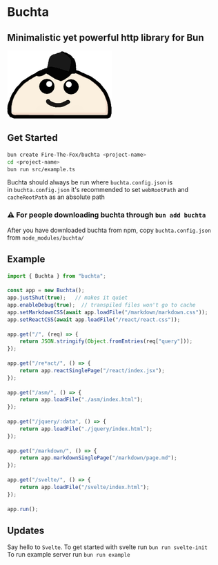 # Buchta
## Minimalistic yet powerful http library for Bun

![Buchta logo](./buchta.png "Buhcta Logo")

## Get Started
```bash
bun create Fire-The-Fox/buchta <project-name>
cd <project-name>
bun run src/example.ts
```

Buchta should always be run where `buchta.config.json` is<br>
in `buchta.config.json` it's recommended to set `webRootPath` and `cacheRootPath` as an absolute path

### ⚠️ For people downloading buchta through `bun add buchta`
After you have downloaded buchta from npm, copy `buchta.config.json` from `node_modules/buchta/`


## Example 
```ts
import { Buchta } from "buchta";

const app = new Buchta();
app.justShut(true);   // makes it quiet
app.enableDebug(true);  // transpiled files won't go to cache
app.setMarkdownCSS(await app.loadFile("/markdown/markdown.css"));
app.setReactCSS(await app.loadFile("/react/react.css"));

app.get("/", (req) => {
    return JSON.stringify(Object.fromEntries(req["query"]));
});

app.get("/re*act/", () => {
    return app.reactSinglePage("/react/index.jsx");
});

app.get("/asm/", () => {
    return app.loadFile("./asm/index.html");
});

app.get("/jquery/:data", () => {
    return app.loadFile("./jquery/index.html");
});

app.get("/markdown/", () => {
    return app.markdownSinglePage("/markdown/page.md");
});

app.get("/svelte/", () => {
    return app.loadFile("/svelte/index.html");
});

app.run();
```

## Updates
Say hello to `Svelte`. To get started with svelte run `bun run svelte-init`<br>
To run example server run `bun run example`